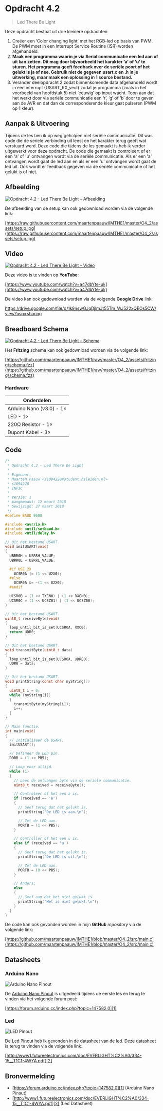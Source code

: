 # Opdracht 4.2

> Led There Be Light

Deze opdracht bestaat uit drie kleinere opdrachten:

1. Creëer een ‘Color changing light’ met het RGB-led op basis van PWM. De PWM moet in een Interrupt Service Routine (ISR) worden afgehandeld.
2. **Maak een programma waarin je via Serial communicatie een led aan of uit kan zetten. Dit mag door bijvoorbeeld het karakter ‘a’ of ‘u’ te sturen. Het programma geeft feedback over de seriële poort of het gelukt is ja of nee. Gebruik niet de gegeven usart.c en .h in je uitwerking, maar maak een oplossing in 1 source bestand.**
3. Verander deelopdracht 2 zodat binnenkomende data afgehandeld wordt in een interrupt (USART_RX_vect) zodat je programma (zoals in het voorbeeld van hoofdstuk 5) niet ‘eeuwig’ op input wacht. Toon aan dat het werkt door via seriële communicatie een ‘r’, ‘g’ of ‘b’ door te geven aan de AVR en dat dan de corresponderende kleur gaat pulseren (PWM op 1 kleur).

## Aanpak & Uitvoering

Tijdens de les ben ik op weg geholpen met seriële communicatie. Dit was code die de seriele verbinding uit leest en het karakter terug geeft wat verstuurd werd. Deze code die tijdens de les gemaakt is heb ik verder uitgewerkt voor deze opdracht. De code die gemaakt is controleert of er een 'a' of 'u' ontvangen wordt via de seriële communicatie. Als er een 'a' ontvangen wordt gaat de led aan en als er een 'u' ontvangen wordt gaat de led uit. Ook wordt er feedback gegeven via de seriële communicatie of het gelukt is of niet.

## Afbeelding

![Opdracht 4.2 - Led There Be Light - Afbeelding](https://raw.githubusercontent.com/maartenpaauw/IMTHE1/master/O4_2/assets/setup.jpg)

De afbeelding van de setup kan ook gedownload worden via de volgende link:

[https://raw.githubusercontent.com/maartenpaauw/IMTHE1/master/O4_2/assets/setup.jpg](https://raw.githubusercontent.com/maartenpaauw/IMTHE1/master/O4_2/assets/setup.jpg)

## Video

[![Opdracht 4.2 - Led There Be Light - Video](https://img.youtube.com/vi/a47dbYte-uk/maxresdefault.jpg)](https://www.youtube.com/watch?v=a47dbYte-uk)

Deze video is te vinden op **YouTube**:

[https://www.youtube.com/watch?v=a47dbYte-uk](https://www.youtube.com/watch?v=a47dbYte-uk)

De video kan ook gedownload worden via de volgende **Google Drive** link:

https://drive.google.com/file/d/1k9nswGJqDjlmJt55Tm_WJ522xQEOs5CW/view?usp=sharing

## Breadboard Schema

[![Opdracht 4.2 - Led There Be Light - Schema](https://raw.githubusercontent.com/maartenpaauw/IMTHE1/master/O4_2/assets/fritzing/schema.png)](https://raw.githubusercontent.com/maartenpaauw/IMTHE1/master/O4_2/assets/fritzing/schema.png)

Het **Fritzing** schema kan ook gedownload worden via de volgende link:

[https://github.com/maartenpaauw/IMTHE1/raw/master/O4_2/assets/fritzing/schema.fzz](https://github.com/maartenpaauw/IMTHE1/raw/master/O4_2/assets/fritzing/schema.fzz)

### Hardware

| Onderdelen               |
| ------------------------ |
| Arduino Nano (v3.0) - 1× |
| LED - 1×                 |
| 220Ω Resistor - 1×       |
| Dupont Kabel - 3×        |

## Code

```c
/*
 * Opdracht 4.2 - Led There Be Light
 * 
 * Eigenaar:
 * Maarten Paauw <s1094220@student.hsleiden.nl>
 * s1094220
 * INF3C
 * 
 * Versie: 1
 * Aangemaakt: 12 maart 2018
 * Gewijzigd: 27 maart 2018
 */
#define BAUD 9600

#include <avr/io.h>
#include <util/setbaud.h>
#include <util/delay.h>

// Uit het bestand USART.
void initUSART(void)
{
  UBRR0H = UBRRH_VALUE;
  UBRR0L = UBRRL_VALUE;

  #if USE_2X
    UCSR0A |= (1 << U2X0);
  #else
    UCSR0A &= ~(1 << U2X0);
  #endif

  UCSR0B = (1 << TXEN0) | (1 << RXEN0);
  UCSR0C = (1 << UCSZ01) | (1 << UCSZ00);
}

// Uit het bestand USART.
uint8_t receiveByte(void)
{
  loop_until_bit_is_set(UCSR0A, RXC0);
  return UDR0;
}

// Uit het bestand USART.
void transmitByte(uint8_t data)
{
  loop_until_bit_is_set(UCSR0A, UDRE0);
  UDR0 = data;
}

// Uit het bestand USART.
void printString(const char myString[])
{
  uint8_t i = 0;
  while (myString[i])
  {
    transmitByte(myString[i]);
    i++;
  }
}

// Main functie.
int main(void)
{
  // Initialiseer de USART.
  initUSART();

  // Defineer de LED pin.
  DDRB = (1 << PB5);

  // Loop voor altijd.
  while (1)
  {
    // Lees de ontvangen byte via de seriele communicatie.
    uint8_t received = receiveByte();

    // Controleer of het een a is.
    if (received == 'a')
    {
      // Geef terug dat het gelukt is.
      printString("De LED is aan.\n");

      // Zet de LED aan.
      PORTB = (1 << PB5);
    }

    // Controller of het een u is.
    else if (received == 'u')
    {
      // Geef terug dat het gelukt is.
      printString("De LED is uit.\n");

      // Zet de LED aan.
      PORTB = (0 << PB5);
    }

    // Anders;
    else
    {
      // Geef aan dat het niet gelukt is.
      printString("Het is niet gelukt.\n");
    }
  }
}
```

De code kan ook gevonden worden in mijn **GitHub** *repository* via de volgende link:

[https://github.com/maartenpaauw/IMTHE1/blob/master/O4_2/src/main.c](https://github.com/maartenpaauw/IMTHE1/blob/master/O4_2/src/main.c)

## Datasheets

### Arduino Nano

![Arduino Nano Pinout](https://raw.githubusercontent.com/maartenpaauw/IMTHE1/master/O4_2/assets/data_sheets/nano.png)

De [Arduino Nano Pinout][1] is uitgedeeld tijdens de eerste les en terug te vinden via het volgende forum post:

[https://forum.arduino.cc/index.php?topic=147582.0][1]

### Led

![LED Pinout](https://raw.githubusercontent.com/maartenpaauw/IMTHE1/master/O4_2/assets/data_sheets/led.png)

De [Led Pinout](https://raw.githubusercontent.com/maartenpaauw/IMTHE1/master/O4_2/assets/data_sheets/led.png) heb ik gevonden in de datasheet van de led. Deze datasheet is terug te vinden via de volgende link:

[http://www1.futureelectronics.com/doc/EVERLIGHT%C2%A0/334-15__T1C1-4WYA.pdf][2]

## Bronvermelding

* [https://forum.arduino.cc/index.php?topic=147582.0][1] (Arduino Nano Pinout)
* [http://www1.futureelectronics.com/doc/EVERLIGHT%C2%A0/334-15__T1C1-4WYA.pdf][2] (Led Datasheet)

[1]: https://forum.arduino.cc/index.php?topic=147582.0 "Arduino Nano Pinout"
[2]: http://www1.futureelectronics.com/doc/EVERLIGHT%C2%A0/334-15__T1C1-4WYA.pdf "Led Datasheet"
